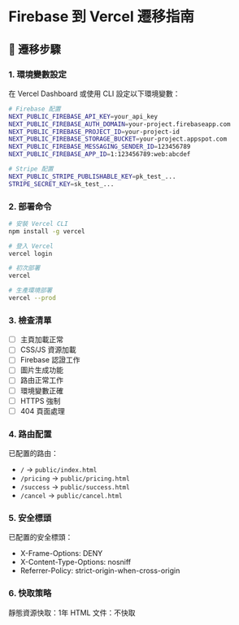 # Firebase 到 Vercel 遷移指南

## 🚀 遷移步驟

### 1. 環境變數設定

在 Vercel Dashboard 或使用 CLI 設定以下環境變數：

```bash
# Firebase 配置
NEXT_PUBLIC_FIREBASE_API_KEY=your_api_key
NEXT_PUBLIC_FIREBASE_AUTH_DOMAIN=your-project.firebaseapp.com
NEXT_PUBLIC_FIREBASE_PROJECT_ID=your-project-id
NEXT_PUBLIC_FIREBASE_STORAGE_BUCKET=your-project.appspot.com
NEXT_PUBLIC_FIREBASE_MESSAGING_SENDER_ID=123456789
NEXT_PUBLIC_FIREBASE_APP_ID=1:123456789:web:abcdef

# Stripe 配置
NEXT_PUBLIC_STRIPE_PUBLISHABLE_KEY=pk_test_...
STRIPE_SECRET_KEY=sk_test_...
```

### 2. 部署命令

```bash
# 安裝 Vercel CLI
npm install -g vercel

# 登入 Vercel
vercel login

# 初次部署
vercel

# 生產環境部署
vercel --prod
```

### 3. 檢查清單

- [ ] 主頁加載正常
- [ ] CSS/JS 資源加載
- [ ] Firebase 認證工作
- [ ] 圖片生成功能
- [ ] 路由正常工作
- [ ] 環境變數正確
- [ ] HTTPS 強制
- [ ] 404 頁面處理

### 4. 路由配置

已配置的路由：
- `/` → `public/index.html`
- `/pricing` → `public/pricing.html`
- `/success` → `public/success.html`
- `/cancel` → `public/cancel.html`

### 5. 安全標頭

已配置的安全標頭：
- X-Frame-Options: DENY
- X-Content-Type-Options: nosniff
- Referrer-Policy: strict-origin-when-cross-origin

### 6. 快取策略

靜態資源快取：1年
HTML 文件：不快取
